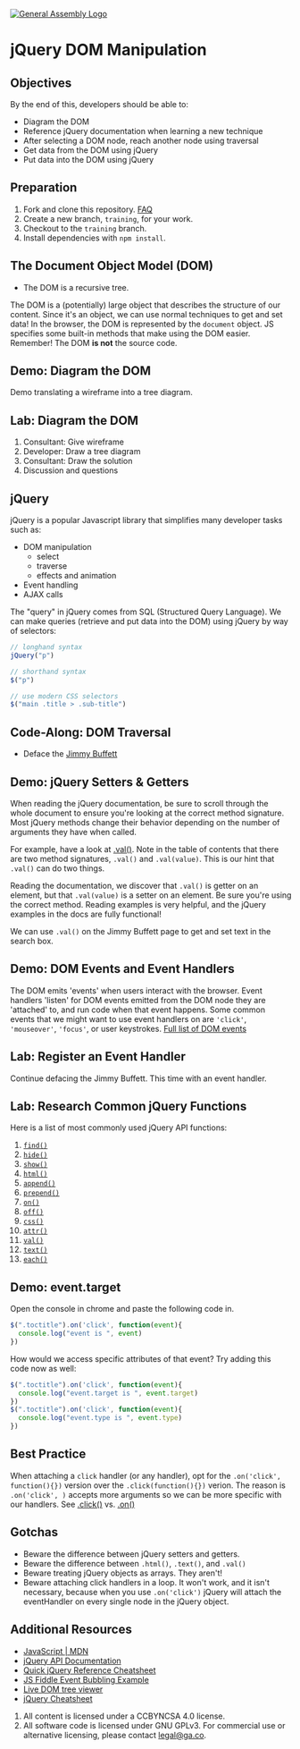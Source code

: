 [![General Assembly Logo](https://camo.githubusercontent.com/1a91b05b8f4d44b5bbfb83abac2b0996d8e26c92/687474703a2f2f692e696d6775722e636f6d2f6b6538555354712e706e67)](https://generalassemb.ly/education/web-development-immersive)

# jQuery DOM Manipulation

## Objectives

By the end of this, developers should be able to:

- Diagram the DOM
- Reference jQuery documentation when learning a new technique
- After selecting a DOM node, reach another node using traversal
- Get data from the DOM using jQuery
- Put data into the DOM using jQuery

## Preparation

1. Fork and clone this repository.
 [FAQ](https://github.com/ga-wdi-boston/meta/wiki/ForkAndClone)
1. Create a new branch, `training`, for your work.
1. Checkout to the `training` branch.
1. Install dependencies with `npm install`.

## The Document Object Model (DOM)

- The DOM is a recursive tree.

The DOM is a (potentially) large object that describes the structure of our
content. Since it's an object, we can use normal techniques to get and set data!
In the browser, the DOM is represented by the `document` object. JS specifies
some built-in methods that make using the DOM easier. Remember! The DOM
**is not** the source code.

## Demo: Diagram the DOM

Demo translating a wireframe into a tree diagram.

## Lab: Diagram the DOM

1. Consultant: Give wireframe
1. Developer: Draw a tree diagram
1. Consultant: Draw the solution
1. Discussion and questions

## jQuery

jQuery is a popular Javascript library that simplifies many developer tasks such
as:

- DOM manipulation
  - select
  - traverse
  - effects and animation
- Event handling
- AJAX calls

The "query" in jQuery comes from SQL (Structured Query Language). We can make
queries (retrieve and put data into the DOM) using jQuery by way of selectors:

```js
// longhand syntax
jQuery("p")

// shorthand syntax
$("p")

// use modern CSS selectors
$("main .title > .sub-title")
```

## Code-Along: DOM Traversal

- Deface the [Jimmy Buffett](https://en.wikipedia.org/wiki/Jimmy_Buffett)

  <!-- Use jQuery to change the Jimmy Buffett page -->

## Demo: jQuery Setters & Getters

When reading the jQuery documentation, be sure to scroll through the whole
document to ensure you're looking at the correct method signature. Most jQuery
methods change their behavior depending on the number of arguments they have
when called.

For example, have a look at [.val()](https://api.jquery.com/val/). Note in the
table of contents that there are two method signatures, `.val()` and
`.val(value)`. This is our hint that `.val()` can do two things.

Reading the documentation, we discover that `.val()` is getter on an element,
but that `.val(value)` is a setter on an element. Be sure you're using the
correct method. Reading examples is very helpful, and the jQuery examples in the
docs are fully functional!

We can use `.val()` on the Jimmy Buffett page to get and set text in the search
box.

## Demo: DOM Events and Event Handlers

The DOM emits 'events' when users interact with the browser. Event handlers
'listen' for DOM events emitted from the DOM node they are 'attached' to, and run
code when that event happens. Some common events that we might want to use event
handlers on are `'click'`, `'mouseover'`, `'focus'`, or user keystrokes.
[Full list of DOM events](https://developer.mozilla.org/en-US/docs/Web/Events)

<!-- Demonstrate using an event handler on the Jimmy Buffett page -->

## Lab: Register an Event Handler

Continue defacing the Jimmy Buffett.  This time with an event handler.

## Lab: Research Common jQuery Functions

Here is a list of most commonly used jQuery API functions:

1. [`find()`](http://api.jquery.com/find)
1. [`hide()`](http://api.jquery.com/hide)
1. [`show()`](http://api.jquery.com/show)
1. [`html()`](http://api.jquery.com/html)
1. [`append()`](http://api.jquery.com/append)
1. [`prepend()`](http://api.jquery.com/prepend)
1. [`on()`](http://api.jquery.com/on)
1. [`off()`](http://api.jquery.com/off)
1. [`css()`](http://api.jquery.com/css)
1. [`attr()`](http://api.jquery.com/attr)
1. [`val()`](http://api.jquery.com/val)
1. [`text()`](http://api.jquery.com/text)
1. [`each()`](http://api.jquery.com/each)

## Demo: event.target

Open the console in chrome and paste the following code in.

```js
$(".toctitle").on('click', function(event){
  console.log("event is ", event)
})
```

How would we access specific attributes of that event? Try adding this code
now as well:

```js
$(".toctitle").on('click', function(event){
  console.log("event.target is ", event.target)
})
$(".toctitle").on('click', function(event){
  console.log("event.type is ", event.type)
})
```

<!-- Use .on() on the Jimmy Buffett page to demonstrate -->

## Best Practice

When attaching a `click` handler (or any handler), opt for the `.on('click', function(){})` version over the `.click(function(){})` verion. The reason is `.on('click', )` accepts more arguments so we can be more specific with our handlers. See [.click()](https://api.jquery.com/click/) vs. [.on()](http://api.jquery.com/on/)

## Gotchas

- Beware the difference between jQuery setters and getters.
- Beware the difference between `.html()`, `.text()`, and `.val()`
- Beware treating jQuery objects as arrays. They aren't!
- Beware attaching click handlers in a loop. It won't work, and it isn't
    necessary, because when you use `.on('click')` jQuery will attach the
    eventHandler on every single node in the jQuery object.

## Additional Resources

- [JavaScript | MDN](https://developer.mozilla.org/en-US/docs/Web/JavaScript)
- [jQuery API Documentation](https://api.jquery.com/)
- [Quick jQuery Reference Cheatsheet](https://oscarotero.com/jquery/)
- [JS Fiddle Event Bubbling Example](http://jsfiddle.net/cwtuan/je1g3f29/16/)
- [Live DOM tree viewer](https://software.hixie.ch/utilities/js/live-dom-viewer/)
- [jQuery Cheatsheet](http://htmlcheatsheet.com/jquery/)

1. All content is licensed under a CC­BY­NC­SA 4.0 license.
1. All software code is licensed under GNU GPLv3. For commercial use or
    alternative licensing, please contact legal@ga.co.
